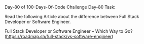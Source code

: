 Day-80 of 100-Days-Of-Code Challenge
Day-80 Task:

Read the following Article about the difference between Full Stack Developer or Software Engineer.

Full Stack Developer or Software Engineer – Which Way to Go?(https://roadmap.sh/full-stack/vs-software-engineer)